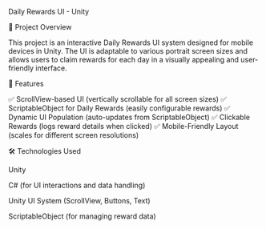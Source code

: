 Daily Rewards UI - Unity

📌 Project Overview

This project is an interactive Daily Rewards UI system designed for mobile devices in Unity. The UI is adaptable to various portrait screen sizes and allows users to claim rewards for each day in a visually appealing and user-friendly interface.

🎯 Features

✅ ScrollView-based UI (vertically scrollable for all screen sizes)
✅ ScriptableObject for Daily Rewards (easily configurable rewards)
✅ Dynamic UI Population (auto-updates from ScriptableObject)
✅ Clickable Rewards (logs reward details when clicked)
✅ Mobile-Friendly Layout (scales for different screen resolutions)

🛠️ Technologies Used

Unity 

C# (for UI interactions and data handling)

Unity UI System (ScrollView, Buttons, Text)

ScriptableObject (for managing reward data)
